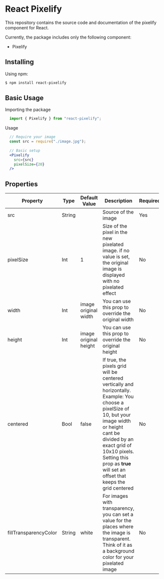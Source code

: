 # React Pixelify

This repository contains the source code and documentation of the pixelify component for React.

Currently, the package includes only the following component:

* Pixelify

## Installing

Using npm:

```bash
$ npm install react-pixelify
```

## Basic Usage

Importing the package

```jsx
  import { Pixelify } from "react-pixelify";
```
Usage 

```jsx
  // Require your image
  const src = require("./image.jpg");
  
  // Basic setup
  <Pixelify
    src={src}
    pixelSize={20}
  />
```

## Properties

| Property              | Type   | Default Value         | Description                                                                                                                                                                                                   | Required |
|-----------------------|--------|-----------------------|---------------------------------------------------------------------------------------------------------------------------------------------------------------------------------------------------------------|----------|
| src                   | String |                       | Source of the image                                                                                                                                                                                           | Yes      |
| pixelSize             | Int    | 1                     | Size of the pixel in the new pixelated image. if no value is set, the original image is displayed with no pixelated effect                                                                                    | No       |
| width                 | Int    | image original width  | You can use this prop to override the original width                                                                                                                                                          | No       |
| height                | Int    | image original height | You can use this prop to override the original height                                                                                                                                                         | No       |
| centered              | Bool   | false                 | If true, the pixels grid will be centered vertically and horizontally. Example: You choose a pixelSize of 10, but your image width or height cant be divided by an exact grid of 10x10 pixels. Setting this prop as **true** will set an offset that keeps the grid centered | No       |
| fillTransparencyColor | String | white                 | For images with transparency, you can set a value for the places where the image is transparent. Think of it as a background color for your pixelated image                                                   | No       |